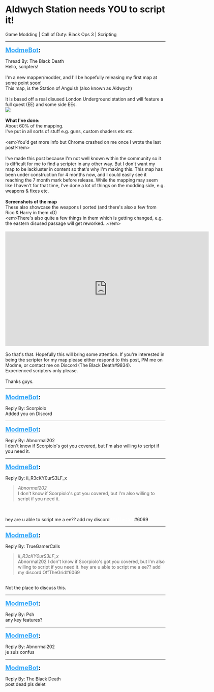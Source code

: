 # Aldwych Station needs YOU to script it!
Game Modding | Call of Duty: Black Ops 3 | Scripting

---
<strong style="font-size: 1.4em;"><span style="text-decoration: underline;text-decoration-color: #34a7f9;"><span style="color:#34a7f9;">ModmeBot</span></span>:</strong>

<p>Thread By: The Black Death<br />Hello, scripters!<br /> <br />I&#39;m a new mapper/modder, and I&#39;ll be hopefully releasing my first map at some point soon!<br />This map, is the Station of Anguish (also known as Aldwych)<br /> <br />It is based off a real disused London Underground station and will feature a full quest (EE) and some side EEs.<br /><img style="max-width: 500px;" src="https://upload.wikimedia.org/wikipedia/commons/b/be/YourCountryNeedsYou.jpg"><br /> <br /><strong>What I&#39;ve done:</strong><br />About 60% of the mapping.<br />I&#39;ve put in all sorts of stuff e.g. guns, custom shaders etc etc.<br /> <br />&lt;em&gt;You&#39;d get more info but Chrome crashed on me once I wrote the last post!&lt;/em&gt;<br /> <br />I&#39;ve made this post because I&#39;m not well known within the community so it is difficult for me to find a scripter in any other way. But I don&#39;t want my map to be lackluster in content so that&#39;s why I&#39;m making this. This map has been under construction for 4 months now, and I could easily see it reaching the 7 month mark before release. While the mapping may seem like I haven&#39;t for that time, I&#39;ve done a lot of things on the modding side, e.g. weapons &amp; fixes etc.<br /> <br /><strong>Screenshots of the map</strong><br />These also showcase the weapons I ported (and there&#39;s also a few from Rico &amp; Harry in them xD)<br />&lt;em&gt;There&#39;s also quite a few things in them which is getting changed, e.g. the eastern disused passage will get reworked...&lt;/em&gt;<br /> <br /><iframe type="text/html" width="640" height="360" src="https://www.youtube.com/embed/a/1BeJz" frameborder="0"></iframe><br /> <br />So that&#39;s that. Hopefully this will bring some attention. If you&#39;re interested in being the scripter for my map please either respond to this post, PM me on Modme, or contact me on Discord (The Black Death#9834).<br />Experienced scripters only please.<br /> <br />Thanks guys.</p>

---
<strong style="font-size: 1.4em;"><span style="text-decoration: underline;text-decoration-color: #34a7f9;"><span style="color:#34a7f9;">ModmeBot</span></span>:</strong>

<p>Reply By: Scorpiolo<br />Added you on Discord</p>

---
<strong style="font-size: 1.4em;"><span style="text-decoration: underline;text-decoration-color: #34a7f9;"><span style="color:#34a7f9;">ModmeBot</span></span>:</strong>

<p>Reply By: Abnormal202<br />I don&#39;t know if Scorpiolo&#39;s got you covered, but I&#39;m also willing to script if you need it.</p>

---
<strong style="font-size: 1.4em;"><span style="text-decoration: underline;text-decoration-color: #34a7f9;"><span style="color:#34a7f9;">ModmeBot</span></span>:</strong>

<p>Reply By: ii_R3cKY0urS3LF_x<br /><blockquote><em>Abnormal202</em><br />I don&#39;t know if Scorpiolo&#39;s got you covered, but I&#39;m also willing to script if you need it.</blockquote><br /> <br />hey are u able to script me a ee?? add my discord <span style="color:#ffffff;">OffTheGrid</span><span style="color:rgba(25;">#6069</span></p>

---
<strong style="font-size: 1.4em;"><span style="text-decoration: underline;text-decoration-color: #34a7f9;"><span style="color:#34a7f9;">ModmeBot</span></span>:</strong>

<p>Reply By: TrueGamerCalls<br /><blockquote><em>ii_R3cKY0urS3LF_x</em><br />Abnormal202 I don&#39;t know if Scorpiolo&#39;s got you covered, but I&#39;m also willing to script if you need it.   hey are u able to script me a ee?? add my discord OffTheGrid#6069</blockquote><br /> Not the place to discuss this.</p>

---
<strong style="font-size: 1.4em;"><span style="text-decoration: underline;text-decoration-color: #34a7f9;"><span style="color:#34a7f9;">ModmeBot</span></span>:</strong>

<p>Reply By: Psh<br />any key features?</p>

---
<strong style="font-size: 1.4em;"><span style="text-decoration: underline;text-decoration-color: #34a7f9;"><span style="color:#34a7f9;">ModmeBot</span></span>:</strong>

<p>Reply By: Abnormal202<br />je suis confus</p>

---
<strong style="font-size: 1.4em;"><span style="text-decoration: underline;text-decoration-color: #34a7f9;"><span style="color:#34a7f9;">ModmeBot</span></span>:</strong>

<p>Reply By: The Black Death<br />post dead pls delet</p>
